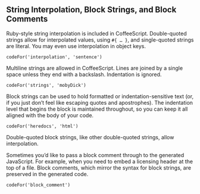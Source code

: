## String Interpolation, Block Strings, and Block Comments

Ruby-style string interpolation is included in CoffeeScript. Double-quoted strings allow for interpolated values, using `#{ … }`, and single-quoted strings are literal. You may even use interpolation in object keys.

```
codeFor('interpolation', 'sentence')
```

Multiline strings are allowed in CoffeeScript. Lines are joined by a single space unless they end with a backslash. Indentation is ignored.

```
codeFor('strings', 'mobyDick')
```

Block strings can be used to hold formatted or indentation-sensitive text (or, if you just don’t feel like escaping quotes and apostrophes). The indentation level that begins the block is maintained throughout, so you can keep it all aligned with the body of your code.

```
codeFor('heredocs', 'html')
```

Double-quoted block strings, like other double-quoted strings, allow interpolation.

Sometimes you’d like to pass a block comment through to the generated JavaScript. For example, when you need to embed a licensing header at the top of a file. Block comments, which mirror the syntax for block strings, are preserved in the generated code.

```
codeFor('block_comment')
```
